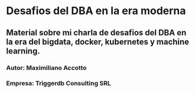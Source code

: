 # Desafios del DBA en la era moderna

## Material sobre mi charla de desafios del DBA en la era del bigdata, docker, kubernetes y machine learning.

### Autor: Maximiliano Accotto
### Empresa: Triggerdb Consulting SRL
